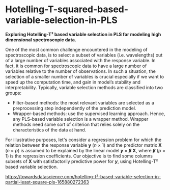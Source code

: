 # Hotelling-T-squared-based-variable-selection-in-PLS
**Exploring Hotelling-T² based variable selection in PLS for modeling high dimensional spectroscopic data.**

One of the most common challenge encountered in the modeling of spectroscopic data, is to select a subset of variables (i.e. wavelengths) out of a large number of variables associated with the response variable. In fact, it is common for spectroscopic data to have a large number of variables relative to the number of observations. In such a situation, the selection of a smaller number of variables is crucial especially if we want to speed up the computation time, and gain in model’s stability and interpretability. Typically, variable selection methods are classified into two groups:

* Filter-based methods: the most relevant variables are selected as a preprocessing step independently of the prediction model.
* Wrapper-based methods: use the supervised learning approach. Hence, any PLS-based variable selection is a wrapper method. Wrapper methods need some sort of criterion that relies solely on the characteristics of the data at hand.

For illustrative purposes, let's consider a regression problem for which the relation between the response variable **y** (*n* × 1) and the predictor matrix **X** (*n* × *p*) is assumed to be explained by the linear model **_y_** = ***β*** **X**, where ***β*** (*p* × 1) is the regression coefficients. Our objective is to find some columns subsets of **X** with satisfactorily predictive power for **_y_**, using Hotelling-T² based variable selection.



https://towardsdatascience.com/hotelling-t²-based-variable-selection-in-partial-least-square-pls-165880272363
